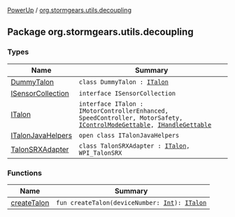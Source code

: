[PowerUp](../index.md) / [org.stormgears.utils.decoupling](./index.md)

## Package org.stormgears.utils.decoupling

### Types

| Name | Summary |
|---|---|
| [DummyTalon](-dummy-talon/index.md) | `class DummyTalon : `[`ITalon`](-i-talon/index.md) |
| [ISensorCollection](-i-sensor-collection/index.md) | `interface ISensorCollection` |
| [ITalon](-i-talon/index.md) | `interface ITalon : IMotorControllerEnhanced, SpeedController, MotorSafety, `[`IControlModeGettable`](-i-talon-java-helpers/__-d-o_-n-o-t_-u-s-e_-o-r_-y-o-u_-w-i-l-l_-b-e_-f-i-r-e-d/-i-control-mode-gettable/index.md)`, `[`IHandleGettable`](-i-talon-java-helpers/__-d-o_-n-o-t_-u-s-e_-o-r_-y-o-u_-w-i-l-l_-b-e_-f-i-r-e-d/-i-handle-gettable/index.md) |
| [ITalonJavaHelpers](-i-talon-java-helpers/index.md) | `open class ITalonJavaHelpers` |
| [TalonSRXAdapter](-talon-s-r-x-adapter/index.md) | `class TalonSRXAdapter : `[`ITalon`](-i-talon/index.md)`, WPI_TalonSRX` |

### Functions

| Name | Summary |
|---|---|
| [createTalon](create-talon.md) | `fun createTalon(deviceNumber: `[`Int`](https://kotlinlang.org/api/latest/jvm/stdlib/kotlin/-int/index.html)`): `[`ITalon`](-i-talon/index.md) |
